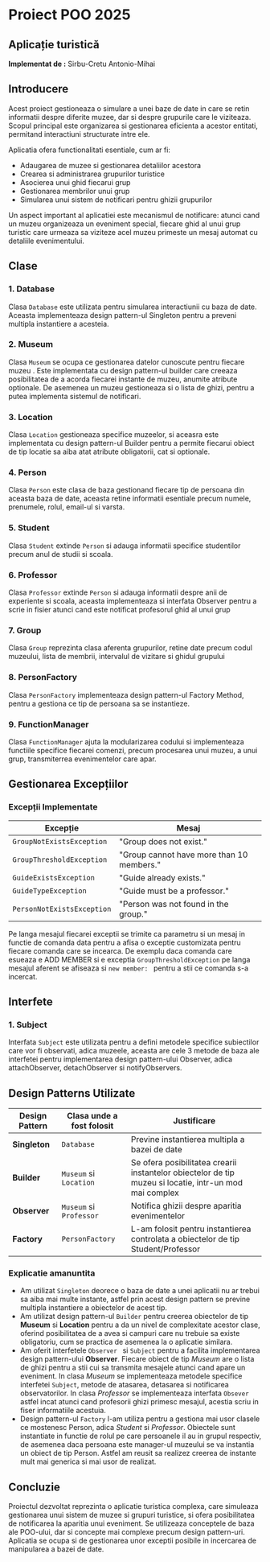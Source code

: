 # Proiect POO 2025

## Aplicație turistică

**Implementat de :** Sirbu-Cretu Antonio-Mihai

## Introducere

Acest proiect gestioneaza o simulare a unei baze de date in care se retin informatii despre diferite
muzee, dar si despre grupurile care le viziteaza. Scopul principal este organizarea
si gestionarea eficienta a acestor entitati, permitand interactiuni
structurate intre ele.

Aplicatia ofera functionalitati esentiale, cum ar fi:

- Adaugarea de muzee si gestionarea detaliilor acestora
- Crearea si administrarea grupurilor turistice
- Asocierea unui ghid fiecarui grup
- Gestionarea membrilor unui grup
- Simularea unui sistem de notificari pentru ghizii grupurilor

Un aspect important al aplicatiei este mecanismul de notificare: atunci cand un muzeu
organizeaza un eveniment special, fiecare ghid al unui grup turistic care
urmeaza sa viziteze acel muzeu primeste un mesaj automat cu detaliile
evenimentului. 

## Clase

### 1. **Database**
Clasa `Database` este utilizata pentru simularea interactiunii cu baza de date. Aceasta implementeaza design pattern-ul Singleton
pentru a preveni multipla instantiere a acesteia.


### 2. **Museum**
Clasa `Museum` se ocupa ce gestionarea datelor cunoscute pentru fiecare muzeu
. Este implementata cu design pattern-ul builder care creeaza posibilitatea de a
acorda fiecarei instante de muzeu, anumite atribute optionale. De asemenea un muzeu
gestioneaza si o lista de ghizi, pentru a putea implementa sistemul de notificari.

### 3. **Location**
Clasa `Location` gestioneaza specifice muzeelor, si aceasra este implementata cu design pattern-ul 
Builder pentru a permite fiecarui obiect de tip locatie sa aiba atat atribute obligatorii, cat si
optionale.

### 4. **Person**
Clasa `Person` este clasa de baza gestionand fiecare tip de persoana din aceasta baza de date, aceasta
retine informatii esentiale precum numele, prenumele, rolul, email-ul si varsta.

### 5. **Student**
Clasa `Student` extinde `Person` si adauga informatii specifice studentilor precum anul de studii si scoala.

### 6. **Professor**
Clasa `Professor` extinde `Person` si adauga informatii despre anii de experiente si scoala, aceasta
implementeaza si interfata Observer pentru a scrie in fisier atunci cand este notificat profesorul ghid
al unui grup


### 7. **Group**
Clasa `Group` reprezinta clasa aferenta grupurilor, retine date precum codul muzeului, 
lista de membrii, intervalul de vizitare si ghidul grupului

### 8. **PersonFactory**

Clasa `PersonFactory` implementeaza design pattern-ul Factory Method, pentru a gestiona ce tip
de persoana sa se instantieze.

### 9. **FunctionManager**

Clasa  `FunctionManager` ajuta la modularizarea codului si implementeaza functiile specifice fiecarei comenzi,
precum procesarea unui muzeu, a unui grup, transmiterrea evenimentelor care apar.

## Gestionarea Excepțiilor

### Excepții Implementate
| Excepție | Mesaj |
|----------|------|
| `GroupNotExistsException` | "Group does not exist." |
| `GroupThresholdException` | "Group cannot have more than 10 members." |
| `GuideExistsException` | "Guide already exists." |
| `GuideTypeException` | "Guide must be a professor." |
| `PersonNotExistsException` | "Person was not found in the group." |

Pe langa mesajul fiecarei exceptii se trimite ca parametru si un mesaj in functie de comanda data
pentru a afisa o exceptie customizata pentru fiecare comanda care se incearca. De exemplu daca comanda care esueaza e
ADD MEMBER si e exceptia `GroupThresholdException` pe langa mesajul aferent se afiseaza si `new member: ` pentru a stii
ce comanda s-a incercat.

## Interfete

### 1. **Subject**
Interfata `Subject` este utilizata pentru a defini metodele specifice subiectilor
care vor fi observati, adica muzeele, aceasta are cele 3 metode de baza ale interfetei pentru
implementarea design pattern-ului Observer, adica attachObserver, detachObserver si
notifyObservers.

## Design Patterns Utilizate

| Design Pattern | Clasa unde a fost folosit | Justificare                                                                                            |
|----------------|---------------------------|--------------------------------------------------------------------------------------------------------|
| **Singleton**  | `Database`                | Previne instantierea multipla a bazei de date                                                          |
| **Builder**    | `Museum` si `Location`    | Se ofera posibilitatea crearii instantelor obiectelor de tip muzeu si locatie, intr-un mod mai complex |
| **Observer**   | `Museum` si `Professor`   | Notifica ghizii despre aparitia evenimentelor                                                          |
| **Factory**    | `PersonFactory`           | L-am folosit pentru instantierea controlata a obiectelor de tip Student/Professor                      |

### Explicatie amanuntita

- Am utilizat `Singleton` deorece o baza de date a unei aplicatii nu ar trebui sa aiba mai multe instante, astfel
prin acest design pattern se previne multipla instantiere a obiectelor de acest tip.
- Am utilizat design pattern-ul `Builder` pentru creerea obiectelor de tip **Museum** si **Location** pentru a da un nivel
de complexitate acestor clase, oferind posibilitatea de a avea si campuri care nu trebuie sa existe obligatoriu, cum se practica de asemenea la o aplicatie similara.
- Am oferit interfetele `Observer ` si `Subject` pentru a facilita implementarea design pattern-ului **Observer**. Fiecare obiect
de tip *Museum* are o lista de ghizi pentru a stii cui sa transmita mesajele atunci cand apare un eveniment. In clasa *Museum* se implementeaza metodele specifice interfetei `Subject`, 
metode de atasarea, detasarea si notificarea observatorilor. In clasa *Professor* se implementeaza interfata `Obsever` astfel incat atunci cand profesorii ghizi primesc mesajul, acestia scriu in fiser informatiile acestuia.
- Design pattern-ul `Factory` l-am utiliza pentru a gestiona mai usor clasele ce mostenesc Person, adica *Student* si *Professor*. Obiectele sunt instantiate in functie de rolul pe care persoanele il au in grupul respectiv, 
de asemenea daca persoana este manager-ul muzeului se va instantia un obiect de tip Person. Astfel am reusit sa realizez creerea de instante mult mai generica si mai usor de realizat.

## Concluzie

Proiectul dezvoltat reprezinta o aplicatie turistica complexa, care simuleaza gestionarea unui sistem de muzee si grupuri turistice, si ofera posibilitatea de notificarea la aparitia unui eveniment. Se utilizeaza conceptele de baza ale POO-ului, dar si concepte mai
complexe precum design pattern-uri. Aplicatia se ocupa si de gestionarea unor exceptii posibile in incercarea de manipularea a bazei de date. 


